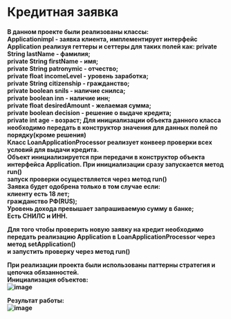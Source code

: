 <h1>Кредитная заявка</h1>

<h4>В данном проекте были реализованы классы:
<br>
Applicationimpl - заявка клиента, имплементирует интерфейс Application реализуя геттеры и сеттеры для таких полей как:
 private String lastName - фамилия;<br>
    private String firstName - имя; <br>
    private String patronymic - отчество;<br>
    private float incomeLevel - уровень заработка;<br>
    private String citizenship - гражданство;<br>
    private boolean snils - наличие снилса;<br>
    private boolean inn - наличие инн;<br>
    private float desiredAmount - желаемая сумма;<br>
    private boolean decision - решение о выдаче кредита;<br>
    private int age - возраст;
Для инициализации объекта данного класса необходимо передать в конструктор значения для данных полей по порядку(кроме решения)
<br>
Класс LoanApplicationProcessor реализует конвеер проверки всех условий для выдачи кредита.
<br>
 Объект инициализируется при передачи в конструктор объекта интерфейса Application. При инициализации сразу запускается метод run()
<br>
запуск проверки осуществляется через метод run()
<br>
Заявка будет одобрена только в том случае если:<br>
клиенту есть 18 лет; <br>
гражданство РФ(RUS);<br>
Уровень дохода превышает запрашиваемую сумму в банке;<br>
Есть СНИЛС и ИНН.<br>

Для того чтобы проверить новую заявку на кредит необходимо передать реализацию Application в LoanApplicationProcessor через метод  setApplication()<br>
и запустить проверку через метод run()<br>

При реализации проекта были использованы паттерны стратегия и цепочка обязанностей.
<br>
Инициализация объектов:<br>
![image](https://github.com/user-attachments/assets/87631385-fb37-47ba-8e2d-0bf0c1773b59)



Результат работы:<br>
![image](https://github.com/user-attachments/assets/4e51bf0d-0ac8-4961-b2c2-77288b52c8a8)



</h4>
 

